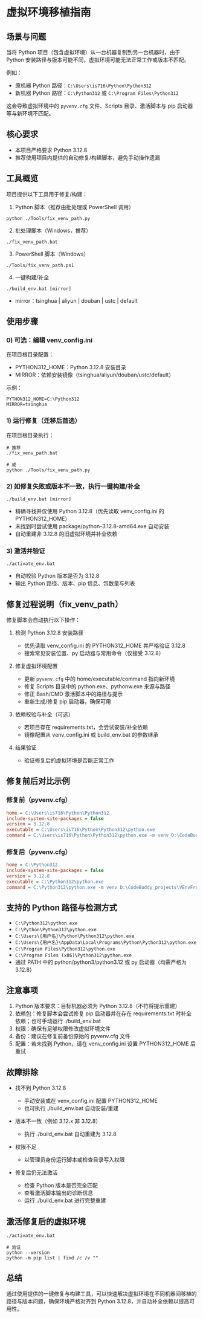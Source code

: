 # 虚拟环境移植指南

## 场景与问题

当将 Python 项目（包含虚拟环境）从一台机器复制到另一台机器时，由于 Python 安装路径与版本可能不同，虚拟环境可能无法正常工作或版本不匹配。

例如：
- 原机器 Python 路径：`C:\Users\is716\Python\Python312`
- 新机器 Python 路径：`C:\Python312` 或 `C:\Program Files\Python312`

这会导致虚拟环境中的 `pyvenv.cfg` 文件、Scripts 目录、激活脚本与 pip 启动器等与新环境不匹配。

## 核心要求

- 本项目严格要求 Python 3.12.8
- 推荐使用项目内提供的自动修复/构建脚本，避免手动操作遗漏

## 工具概览

项目提供以下工具用于修复/构建：

1) Python 脚本（推荐由批处理或 PowerShell 调用）
```
python ./Tools/fix_venv_path.py
```
2) 批处理脚本（Windows，推荐）
```
./fix_venv_path.bat
```
3) PowerShell 脚本（Windows）
```
./Tools/fix_venv_path.ps1
```
4) 一键构建/补全
```
./build_env.bat [mirror]
```
- mirror：tsinghua | aliyun | douban | ustc | default

## 使用步骤

### 0) 可选：编辑 venv_config.ini
在项目根目录配置：
- PYTHON312_HOME：Python 3.12.8 安装目录
- MIRROR：依赖安装镜像（tsinghua/aliyun/douban/ustc/default）

示例：
```
PYTHON312_HOME=C:\Python312
MIRROR=tsinghua
```

### 1) 运行修复（迁移后首选）
在项目根目录执行：
```
# 推荐
./fix_venv_path.bat

# 或
python ./Tools/fix_venv_path.py
```

### 2) 如修复失败或版本不一致，执行一键构建/补全
```
./build_env.bat [mirror]
```
- 精确寻找并仅使用 Python 3.12.8（优先读取 venv_config.ini 的 PYTHON312_HOME）
- 未找到时尝试使用 package/python-3.12.8-amd64.exe 自动安装
- 自动重建非 3.12.8 的旧虚拟环境并补全依赖

### 3) 激活并验证
```
./activate_env.bat
```
- 自动校验 Python 版本是否为 3.12.8
- 输出 Python 路径、版本、pip 信息、包数量与列表

## 修复过程说明（fix_venv_path）

修复脚本会自动执行以下操作：

1. 检测 Python 3.12.8 安装路径
   - 优先读取 venv_config.ini 的 PYTHON312_HOME 并严格验证 3.12.8
   - 搜索常见安装位置、py 启动器与常用命令（仅接受 3.12.8）

2. 修复虚拟环境配置
   - 更新 `pyvenv.cfg` 中的 home/executable/command 指向新环境
   - 修复 Scripts 目录中的 python.exe、pythonw.exe 来源与路径
   - 修正 Bash/CMD 激活脚本中的路径与提示
   - 重新生成/修复 pip 启动器，确保可用

3. 依赖校验与补全（可选）
   - 若项目存在 requirements.txt，会尝试安装/补全依赖
   - 镜像配置从 venv_config.ini 或 build_env.bat 的参数继承

4. 结果验证
   - 验证修复后的虚拟环境是否能正常工作

## 修复前后对比示例

### 修复前（pyvenv.cfg）
```ini
home = C:\Users\is716\Python\Python312
include-system-site-packages = false
version = 3.12.8
executable = C:\Users\is716\Python\Python312\python.exe
command = C:\Users\is716\Python\Python312\python.exe -m venv D:\CodeBuddy_projects\VEnvFrame\VEnvFrame-Env
```

### 修复后（pyvenv.cfg）
```ini
home = C:\Python312
include-system-site-packages = false
version = 3.12.8
executable = C:\Python312\python.exe
command = C:\Python312\python.exe -m venv D:\CodeBuddy_projects\VEnvFrame\VEnvFrame-Env
```

## 支持的 Python 路径与检测方式

- `C:\Python312\python.exe`
- `C:\Python\Python312\python.exe`
- `C:\Users\{用户名}\Python\Python312\python.exe`
- `C:\Users\{用户名}\AppData\Local\Programs\Python\Python312\python.exe`
- `C:\Program Files\Python312\python.exe`
- `C:\Program Files (x86)\Python312\python.exe`
- 通过 PATH 中的 python/python3/python3.12 或 py 启动器（均需严格为 3.12.8）

## 注意事项

1. Python 版本要求：目标机器必须为 Python 3.12.8（不符将提示重建）
2. 依赖包：修复脚本会尝试修复 pip 启动器并在存在 requirements.txt 时补全依赖；也可手动运行 ./build_env.bat
3. 权限：确保有足够权限修改虚拟环境文件
4. 备份：建议在修复前备份原始的 pyvenv.cfg 文件
5. 配置：若未找到 Python，请在 venv_config.ini 设置 PYTHON312_HOME 后重试

## 故障排除

- 找不到 Python 3.12.8
  - 手动安装或在 venv_config.ini 配置 PYTHON312_HOME
  - 也可执行 ./build_env.bat 自动安装/重建

- 版本不一致（例如 3.12.x 非 3.12.8）
  - 执行 ./build_env.bat 自动重建为 3.12.8

- 权限不足
  - 以管理员身份运行脚本或检查目录写入权限

- 修复后仍无法激活
  - 检查 Python 版本是否完全匹配
  - 查看激活脚本输出的诊断信息
  - 运行 ./build_env.bat 进行完整重建

## 激活修复后的虚拟环境

```
./activate_env.bat

# 验证
python --version
python -m pip list | find /c /v ""
```

## 总结

通过使用提供的一键修复与构建工具，可以快速解决虚拟环境在不同机器间移植的路径与版本问题，确保环境严格对齐到 Python 3.12.8，并自动补全依赖以提高可用性。